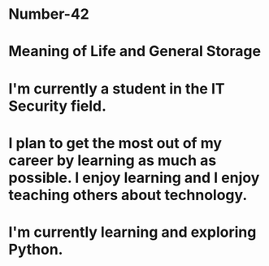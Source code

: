 # Number-42
# Meaning of Life and General Storage
# I'm currently a student in the IT Security field.
# I plan to get the most out of my career by learning as much as possible. I enjoy learning and I enjoy teaching others about technology.
# I'm currently learning and exploring Python.
